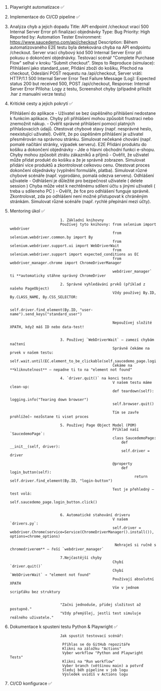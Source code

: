 1. Playwright automatizace  ✅

2. Implementace do CI/CD pipeline ✅


3. Analýza chyb a jejich dopadu
                              Title: API endpoint /checkout vrací 500 Internal Server Error při finalizaci objednávky
                                 Type: Bug
                                 Priority: High
                                 Reported by: Automation Tester
                                 Environment: https://www.saucedemo.com/api/checkout
                                 Description: Během automatizovaného E2E testu byla detekována chyba na API endpointu /checkout. Server vrací chybový kód 500 Internal Server Error při pokusu o dokončení objednávky. Testovací scénář "Complete Purchase Flow" selhal v kroku "Submit checkout".
                                 Steps to Reproduce (simulace): Přihlášení jako standard_user, Přidání zboží do košíku, Přechod na checkout, Odeslání POST requestu na /api/checkout, Server vrátí: HTTP/1.1 500 Internal Server Error
                                 Test Failure Message (Log): Expected status 200 but received 500, POST /api/checkout, Response: Internal Server Error
                                 Příloha: Logy z testu, Screenshot chyby (případně přiložit .har z manualni verze testu)


5. Kritické cesty a jejich pokrytí ✅

      Přihlášení do aplikace - Uživatel se bez úspěšného přihlášení nedostane k funkcím aplikace.
                               Chyby při přihlášení mohou způsobit frustraci nebo znemožnit nákup.
                             - Ověřit správné přihlášení pomocí platných přihlašovacích údajů.
                               Otestovat chybové stavy (např. nesprávné heslo, neexistující uživatel).
                               Ověřit, že po úspěšném přihlášení je uživatel přesměrován na správnou stránku.
                               Simulovat nečekané chování (např. pomalé načítání stránky, výpadek serveru).
      E2E Přidání produktu do košíku a dokončení objednávky
                             - Jde o hlavní obchodní funkci e-shopu.
                               Chyby mohou způsobit ztrátu zákazníků a příjmů
                             - Ověřit, že uživatel může přidat produkt do košíku a že je správně zobrazen.
                               Simulovat přidání více produktů a zkontrolovat celkovou cenu.
                               Otestovat proces dokončení objednávky (vyplnění formuláře, platba).
                               Simulovat různé chybové scénáře (např. vyprodáno, pomalá odezva serveru).
      Odhlášení uživatele    - Odhlášení je důležité pro bezpečnost uživatele ( delete session )
                               Chyba může vést k nechtěnému sdílení účtu s jinými uživateli ( treba u sdileneho PC )
                             - Ověřit, že fce pro odhlášení funguje správně.
                               Zkontrolovat, zda po odhlášení není možné přistupovat k chráněným stránkám.
                               Simulovat různé scénáře (např. rychlé přepínání mezi účty).


7. Mentoring úkol  ✅          

                              1. Základní knihovny
                              Používej tyto knihovny: from selenium import webdriver
                                                      from selenium.webdriver.common.by import By
                                                      from selenium.webdriver.support.ui import WebDriverWait
                                                      from selenium.webdriver.support import expected_conditions as EC
                                                      from webdriver_manager.chrome import ChromeDriverManager

                                                      webdriver_manager` ti **automaticky stáhne správný ChromeDriver

                              2. Správné vyhledávání prvků (příklad z našeho PageObject)
                                                      Vždy používej By.ID, By.CLASS_NAME, By.CSS_SELECTOR:

                                                      self.driver.find_element(By.ID, "user-name").send_keys("standard_user")

                                                      Nepoužívej složité XPATH, když máš ID nebo data-test!


                              3. Používej `WebDriverWait` — zamezí chybám načtení
                                                      Správně čekáme na prvek v našem testu:
                                                      self.wait.until(EC.element_to_be_clickable(self.saucedemo_page.login_button.locator)).click()
                                                      Čekáme na **kliknutelnost** — nepadne ti to na "element not found"

                              4. `driver.quit()` na konci testu 
                                                      V našem testu máme clean-up:
                                                      def teardown(self):
                                                      logging.info("Tearing down browser")
                                                      self.browser.quit()

                                                      Tím se zavře prohlížeč— nezůstane ti viset proces

                              5. Používej Page Object Model (POM) 
                                                      Příklad naší `SaucedemoPage`:
                                                      class SaucedemoPage:
                                                          def __init__(self, driver):
                                                          self.driver = driver

                                                      @property
                                                          def login_button(self):
                                                                return self.driver.find_element(By.ID, "login-button")

                                                      Test je přehledný — test volá:
                                                      self.saucedemo_page.login_button.click()


                              6. Automatické stahování driveru            
                                                      V našem `drivers.py`:
                                                      self.driver = webdriver.Chrome(service=Service(ChromeDriverManager().install()), options=chrome_options)

                                                       Nehraješ si ručně s chromedriverem** — řeší `webdriver_manager`

                              7.Nejčastější chyby
                                                      Chybí `driver.quit()`  
                                                      Chybí `WebDriverWait` → "element not found"  
                                                      Používají absolutní XPATH  
                                                      Vše v jednom scripťáku bez struktury

  
                              "Začni jednoduše, přidej složitost až postupně."  
                              "Vždy přemýšlej, jestli test simuluje reálného uživatele."


9. Dokumentace k spusteni testu Python & Playwright  ✅

                              Jak spustit testovací scénář:

                               Přihlas se do GitHub repozitáře
                               Klikni na záložku "Actions"
                               Vyber workflow "Python and Playwright Tests"
                               Klikni na "Run workflow"
                               Vyber branch (většinou main) a potvrď
                               Sleduj běh pipeline v job logu
                               Výsledek uvidíš v Actions logu


10. CI/CD konfigurace      ✅
                               
   



   
